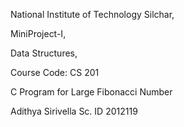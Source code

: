 National Institute of Technology Silchar,

MiniProject-I, 

Data Structures, 

Course Code: CS 201

C Program for Large Fibonacci Number

Adithya Sirivella Sc. ID 2012119
